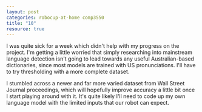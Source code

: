```yaml
---
layout: post
categories: robocup-at-home comp3550
title: "10" 
resource: true
---
```


I was quite sick for a week which didn't help with my progress on the project.  I'm getting a little worried that simply researching into mainstream language detection isn't going to lead towards any useful Australian-based dictionaries, since most models are trained with US pronunciations.  I'll have to try thresholding with a more complete dataset.

I stumbled across a newer and far more varied dataset from Wall Street Journal proceedings, which will hopefully improve accuracy a little bit once I start playing around with it.  It's quite likely I'll need to code up my own language model with the limited inputs that our robot can expect.